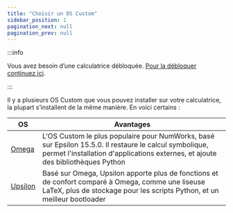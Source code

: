 ```yaml
---
title: "Choisir un OS Custom"
sidebar_position: 1
pagination_next: null
pagination_prev: null
---
```


:::info

Vous avez besoin d’une calculatrice débloquée. [Pour la débloquer continuez ici](/docs/intro).

:::

Il y a plusieurs OS Custom que vous pouvez installer sur votre calculatrice, la plupart s’installent de la même manière. En voici certains :

| OS | Avantages |
|-----|-----------|
| [Omega](/docs/cfw/omega) | L'OS Custom le plus populaire pour NumWorks, basé sur Epsilon 15.5.0. Il restaure le calcul symbolique, permet l'installation d'applications externes, et ajoute des bibliothèques Python |
| [Upsilon](/docs/cfw/upsilon) | Basé sur Omega, Upsilon apporte plus de fonctions et de confort comparé à Omega, comme une liseuse LaTeX, plus de stockage pour les scripts Python, et un meilleur bootloader |
